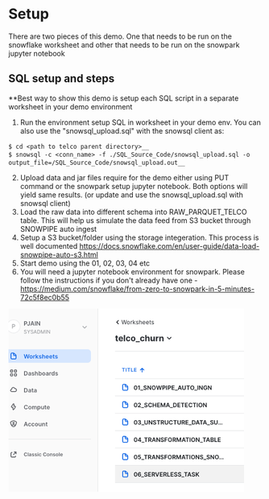 # Setup

There are two pieces of this demo. One that needs to be run on the snowflake worksheet and other that needs to be run on the snowpark jupyter notebook

## SQL setup and steps

**Best way to show this demo is setup each SQL script in a separate worksheet in your demo environment

1. Run the environment setup SQL in worksheet in your demo env. You can also use the "snowsql_upload.sql" with the snowsql client as:

```
$ cd <path to telco parent directory>__
$ snowsql -c <conn_name> -f ./SQL_Source_Code/snowsql_upload.sql -o output_file=/SQL_Source_Code/snowsql_upload.out__

```

2. Upload data and jar files require for the demo either using PUT command or the snowpark setup jupyter notebook. Both options will yield same results. (or update and use the snowsql_upload.sql with snowsql client)
3. Load the raw data into different schema into RAW_PARQUET_TELCO table. This will help us simulate the data feed from S3 bucket through SNOWPIPE auto ingest
4. Setup a S3 bucket/folder using the storage integeration. This process is well documented https://docs.snowflake.com/en/user-guide/data-load-snowpipe-auto-s3.html
5. Start demo using the 01, 02, 03, 04 etc
6. You will need a jupyter notebook environment for snowpark. Please follow the instructions if you don't already have one - https://medium.com/snowflake/from-zero-to-snowpark-in-5-minutes-72c5f8ec0b55

<img src="/images/worksheets.png" />

